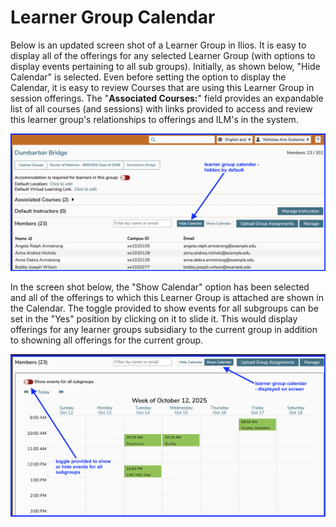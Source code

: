 # Learner Group Calendar

Below is an updated screen shot of a Learner Group in Ilios. It is easy to display all of the offerings for any selected Learner Group (with options to display events pertaining to all sub groups). Initially, as shown below, "Hide Calendar" is selected. Even before setting the option to display the Calendar, it is easy to review Courses that are using this Learner Group in session offerings. The "**Associated Courses:**" field provides an expandable list of all courses (and sessions) with links provided to access and review this learner group's relationships to offerings and ILM's in the system.

![hide calendar - default](../images/learner_group_calendar/hide_calendar_default.png)

In the screen shot below, the "Show Calendar" option has been selected and all of the offerings to which this Learner Group is attached are shown in the Calendar. The toggle provided to show events for all subgroups can be set in the "Yes" position by clicking on it to slide it. This would display offerings for any learner groups subsidiary to the current group in addition to showning all offerings for the current group.

![show calendar selected](../images/learner_group_calendar/show_calendar_selected.png)

